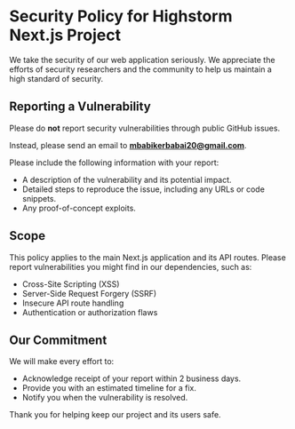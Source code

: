 # Security Policy for Highstorm Next.js Project

We take the security of our web application seriously. We appreciate the efforts of security researchers and the community to help us maintain a high standard of security.

## Reporting a Vulnerability

Please do **not** report security vulnerabilities through public GitHub issues.

Instead, please send an email to **mbabikerbabai20@gmail.com**.

Please include the following information with your report:
* A description of the vulnerability and its potential impact.
* Detailed steps to reproduce the issue, including any URLs or code snippets.
* Any proof-of-concept exploits.

## Scope

This policy applies to the main Next.js application and its API routes. Please report vulnerabilities you might find in our dependencies, such as:
* Cross-Site Scripting (XSS)
* Server-Side Request Forgery (SSRF)
* Insecure API route handling
* Authentication or authorization flaws

## Our Commitment

We will make every effort to:
* Acknowledge receipt of your report within 2 business days.
* Provide you with an estimated timeline for a fix.
* Notify you when the vulnerability is resolved.

Thank you for helping keep our project and its users safe.
